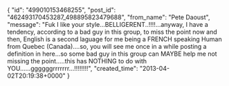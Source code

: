  {
   "id": "499010153468255",
   "post_id": "462493170453287_498895823479688",
   "from_name": "Pete Daoust",
   "message": "Fuk I like your style...BELLIGERENT..!!!!...anyway, I have a tendency, according to a bad guy in this group, to miss the point now and then, English is a second laguage for me being a FRENCH speaking Human from Quebec (Canada)....so, you will see me once in a while posting a definition in here...so some bad guy in this group can MAYBE help me not missing the point.....this has NOTHING to do with YOU......ggggggrrrrrrr...!!!!!!!!",
   "created_time": "2013-04-02T20:19:38+0000"
 }
